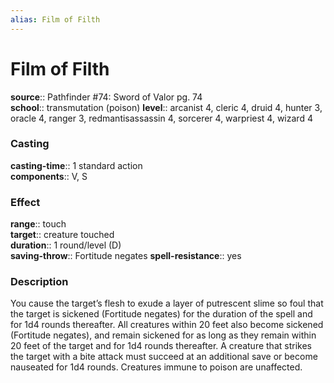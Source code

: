 ```yaml
---
alias: Film of Filth
---
```


# Film of Filth 

**source**:: Pathfinder \#74: Sword of Valor pg. 74  
**school**:: transmutation (poison)
**level**:: arcanist 4, cleric 4, druid 4, hunter 3, oracle 4, ranger 3, redmantisassassin 4, sorcerer 4, warpriest 4, wizard 4

### Casting 

**casting-time**:: 1 standard action  
**components**:: V, S

### Effect 

**range**:: touch  
**target**:: creature touched  
**duration**:: 1 round/level (D)  
**saving-throw**:: Fortitude negates
**spell-resistance**:: yes

### Description 

You cause the target’s flesh to exude a layer of putrescent slime so foul that the target is sickened (Fortitude negates) for the duration of the spell and for 1d4 rounds thereafter. All creatures within 20 feet also become sickened (Fortitude negates), and remain sickened for as long as they remain within 20 feet of the target and for 1d4 rounds thereafter. A creature that strikes the target with a bite attack must succeed at an additional save or become nauseated for 1d4 rounds. Creatures immune to poison are unaffected.

